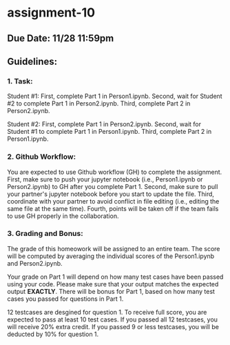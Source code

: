 # assignment-10


## Due Date: 11/28 11:59pm

## Guidelines:

### 1. Task:

Student #1: First, complete Part 1 in Person1.ipynb. Second, wait for Student #2 to complete Part 1 in Person2.ipynb. Third, complete Part 2 in Person2.ipynb.

Student #2: First, complete Part 1 in Person2.ipynb. Second, wait for Student #1 to complete Part 1 in Person1.ipynb. Third, complete Part 2 in Person1.ipynb.

### 2. Github Workflow:

You are expected to use Github workflow (GH) to complete the assignment. 
First, make sure to push your jupyter notebook (i.e., Person1.ipynb or Person2.ipynb) to GH after you complete Part 1. 
Second, make sure to pull your partner's jupyter notebook before you start to update the file. 
Third, coordinate with your partner to avoid conflict in file editing (i.e., editing the same file at the same time). 
Fourth, points will be taken off if the team fails to use GH properly in the collaboration. 

### 3. Grading and Bonus:

The grade of this homeowork will be assigned to an entire team. The score will be computed by averaging the individual scores of the Person1.ipynb and Person2.ipynb. 

Your grade on Part 1 will depend on how many test cases have been passed using your code. Please make sure that your output matches the expected output **EXACTLY**. There will be bonus for Part 1, based on how many test cases you passed for questions in Part 1.

12 testcases are desgined for question 1. 
To receive full score, you are expected to pass at least 10 test cases. 
If you passed all 12 testcases, you will receive 20% extra credit. 
If you passed 9 or less testcases, you will be deducted by 10% for question 1. 
